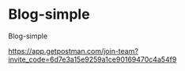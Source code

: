 # Blog-simple

Blog-simple

https://app.getpostman.com/join-team?invite_code=6d7e3a15e9259a1ce90169470c4a54f9
